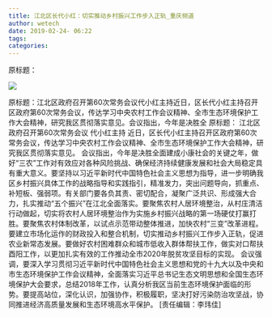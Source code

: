 ```yaml
---
title: 江北区长代小红：切实推动乡村振兴工作步入正轨_重庆频道
author: wetech
date: 2019-02-24- 06:22
tags: 
categories: 
---
```

原标题：
<!-- more -->
                
<img align="center" border="0" src="http://p2.ifengimg.com/a/2016/0810/204c433878d5cf9size1_w16_h16.png" />
                
            
原标题：江北区政府召开第60次常务会议代小红主持近日，区长代小红主持召开区政府第60次常务会议，传达学习中央农村工作会议精神、全市生态环境保护工作大会精神，研究我区贯彻落实意见。会议指出，今年是决胜全
原标题：
江北区政府召开第60次常务会议
代小红主持
近日，区长代小红主持召开区政府第60次常务会议，传达学习中央农村工作会议精神、全市生态环境保护工作大会精神，研究我区贯彻落实意见。
会议指出，今年是决胜全面建成小康社会的关键之年，做好“三农”工作对有效应对各种风险挑战、确保经济持续健康发展和社会大局稳定具有重大意义。要坚持以习近平新时代中国特色社会主义思想为指导，进一步明确我区乡村振兴具体工作的战略指导和实践指引，精准发力，突出问题导向，抓重点、补短板、强弱项。有关部门要各负其责、密切配合，凝聚广泛共识、形成强大合力，扎实推动“五个振兴”在江北全面落实。要聚焦农村人居环境整治，从村庄清洁行动做起，切实将农村人居环境整治作为实施乡村振兴战略的第一场硬仗打赢打胜。要聚焦农村体制改革，以试点示范带动整体推进，加快农村“三变”改革进程。要建立市场化运作的财政投入和整合机制，切实推动乡村振兴工作步入正轨，促进农业新常态发展。要做好农村困难群众和城市低收入群体帮扶工作，做实对口帮扶酉阳工作，以更加扎实有效的工作推动全市2020年脱贫攻坚目标的实现。
会议强调，要深入学习贯彻习近平新时代中国特色社会主义思想和党的十九大以及中央和市生态环境保护工作会议精神，全面落实习近平总书记生态文明思想和全国生态环境保护大会要求，总结2018年工作，认真分析我区当前生态环境保护面临的形势。要提高站位，深化认识，加强协作，积极履职，坚决打好污染防治攻坚战，协同推进经济高质量发展和生态环境高水平保护。
[责任编辑：李玮佳]
            
